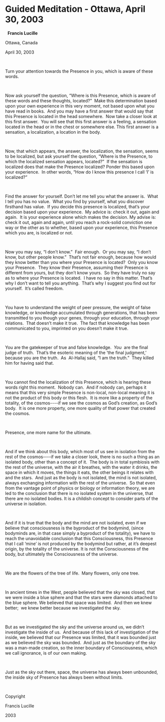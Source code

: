 # Guided Meditation - Ottawa, April 30, 2003



&nbsp;
**Francis Lucille**





Ottawa, Canada

April 30, 2003

&nbsp;

Turn your attention towards the Presence in you, which is aware of these words.&nbsp;

&nbsp;

Now ask yourself the question, &ldquo;Where is this Presence, which is aware of these words and these thoughts, located?&rdquo;&nbsp;&nbsp;Make this determination based upon your own experience in this very moment, not based upon what you have read in books.&nbsp;&nbsp;And you may have a first answer that would say that this Presence is located in the head somewhere.&nbsp;&nbsp;Now take a closer look at this first answer.&nbsp;&nbsp;You will see that this first answer is a feeling, a sensation located in the head or in the chest or somewhere else. This first answer is a sensation, a localization, a location in the body.&nbsp;

&nbsp;

Now, that which appears, the answer, the localization, the sensation, seems to be localized, but ask yourself the question, &ldquo;Where is the Presence, to which the localized sensation appears, located?&rdquo;&nbsp;&nbsp;If the sensation is localized does that make the Presence localized?&nbsp;Ponder this based upon your experience.&nbsp;&nbsp;In other words, &ldquo;How do I know this presence I call &lsquo;I&rsquo; is localized?&rdquo;

&nbsp;

Find the answer for yourself. Don&rsquo;t let me tell you what the answer is.&nbsp;&nbsp;What I tell you has no value.&nbsp;&nbsp;What you find by yourself, what you discover firsthand has value.&nbsp;&nbsp;If you decide this presence is localized, that&rsquo;s your decision based upon your experience.&nbsp;&nbsp;My advice is: check it out, again and again.&nbsp;&nbsp;It is your experience alone which makes the decision. My advise is: check it out, again and again, until you reach a rock-solid conviction one way or the other as to whether, based upon your experience, this Presence which you are, is localized or not.&nbsp;

&nbsp;

Now you may say, &ldquo;I don&rsquo;t know.&rdquo;&nbsp;&nbsp;Fair enough.&nbsp;&nbsp;Or you may say, &ldquo;I don&rsquo;t know, but other people know.&rdquo;&nbsp;&nbsp;That&rsquo;s not fair enough, because how would they know better than you where your Presence is located?&nbsp;&nbsp;Only you know your Presence.&nbsp;&nbsp;They know their Presence, assuming their Presence is different from yours, but they don&rsquo;t know yours.&nbsp;&nbsp;So they have truly no say as to where your Presence is located.&nbsp;&nbsp;I have no say in this matter. That&rsquo;s why I don&rsquo;t want to tell you anything.&nbsp;&nbsp;That&rsquo;s why I suggest you find out for yourself.&nbsp;&nbsp;It&rsquo;s called freedom.

&nbsp;

You have to understand the weight of peer pressure, the weight of false knowledge, or knowledge accumulated through generations, that has been transmitted to you though your genes, through your education, through your relations.&nbsp;&nbsp;That doesn&rsquo;t make it true.&nbsp;&nbsp;The fact that knowledge has been communicated to you, imprinted on you doesn&rsquo;t make it true.&nbsp;

&nbsp;

You are the gatekeeper of true and false knowledge.&nbsp;&nbsp;_You_
&nbsp;are the final judge of truth.&nbsp;&nbsp;That&rsquo;s the esoteric meaning of the &lsquo;the final judgment,&rsquo; because you are the truth.&nbsp;&nbsp;As&nbsp;
Al-Hallaj&nbsp;said, &ldquo;I am the truth.&rdquo;&nbsp;&nbsp;They killed him for having said that.

&nbsp;

You cannot find the localization of this Presence, which is hearing these words right this moment.&nbsp;&nbsp;Nobody can.&nbsp;&nbsp;And if nobody can, perhaps it means that this very simple Presence is non-local, non-local meaning it is not the product of this body or this flesh.&nbsp;&nbsp;It is more like a property of the totality, of the cosmos----if we see the cosmos as God&rsquo;s creation, as God&rsquo;s body.&nbsp;&nbsp;It is one more property, one more quality of that power that created the cosmos.&nbsp;

&nbsp;

Presence, one more name for the ultimate.&nbsp;

&nbsp;

And if we think about this body, which most of us see in isolation from the rest of the cosmos----if we take a closer look, there is no such a thing as an isolated body, other than a concept of it.&nbsp;&nbsp;The body is in total symbiosis with the rest of the universe, with the air it breathes, with the water it drinks, the space in which it moves, the things it eats, the other beings it relates with and the stars.&nbsp;&nbsp;And just as the body is not isolated, the mind is not isolated, always exchanging information with the rest of the universe.&nbsp;&nbsp;So that even from the vantage point of physics or biology or information theory, we are led to the conclusion that there is no isolated system in the universe, that there are no isolated bodies. It is a childish concept to consider parts of the universe in isolation.

&nbsp;

And if it is true that the body and the mind are not isolated, even if we believe that consciousness is the byproduct of the bodymind, (since bodyminds are, in that case simply a byproduct of the totality), we have to reach the unavoidable conclusion that this Consciousness, this Presence that I call &lsquo;mine&rsquo; is not produced by the bodymind but rather, at it&rsquo;s deepest origin, by the totality of the universe. It is not the Consciousness of the body, but ultimately the Consciousness of the universe.&nbsp;

&nbsp;

We are the flowers of the tree of life.&nbsp;&nbsp;Many flowers, only one tree.

&nbsp;

In ancient times in the West, people believed that the sky was closed, that we were inside a blue sphere and that the stars were diamonds attached to the blue sphere. We believed that space was limited.&nbsp;&nbsp;And then we knew better;&nbsp;&nbsp;we knew better because we investigated the sky.

&nbsp;

But as we investigated the sky and the universe around us, we didn&rsquo;t investigate the inside of us.&nbsp;&nbsp;And because of this lack of investigation of the inside, we believed that our Presence was limited, that it was bounded just as we believed the sky was bounded.&nbsp;&nbsp;And just as the boundary of the sky was a man-made creation, so the inner boundary of Consciousness, which we call ignorance, is of our own making.&nbsp;

&nbsp;

Just as the sky out there, space, the universe has always been unbounded, the inside sky of Presence has always been without limits.

&nbsp;

Copyright

Francis Lucille

2003






















